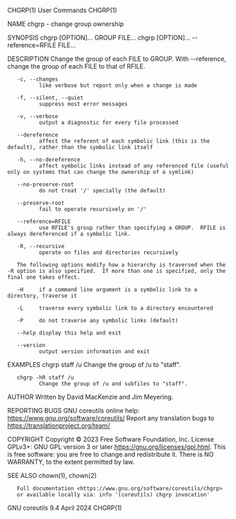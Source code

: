 CHGRP(1)                                                                                       User Commands                                                                                       CHGRP(1)

NAME
       chgrp - change group ownership

SYNOPSIS
       chgrp [OPTION]... GROUP FILE...
       chgrp [OPTION]... --reference=RFILE FILE...

DESCRIPTION
       Change the group of each FILE to GROUP.  With --reference, change the group of each FILE to that of RFILE.

       -c, --changes
              like verbose but report only when a change is made

       -f, --silent, --quiet
              suppress most error messages

       -v, --verbose
              output a diagnostic for every file processed

       --dereference
              affect the referent of each symbolic link (this is the default), rather than the symbolic link itself

       -h, --no-dereference
              affect symbolic links instead of any referenced file (useful only on systems that can change the ownership of a symlink)

       --no-preserve-root
              do not treat '/' specially (the default)

       --preserve-root
              fail to operate recursively on '/'

       --reference=RFILE
              use RFILE's group rather than specifying a GROUP.  RFILE is always dereferenced if a symbolic link.

       -R, --recursive
              operate on files and directories recursively

       The following options modify how a hierarchy is traversed when the -R option is also specified.  If more than one is specified, only the final one takes effect.

       -H     if a command line argument is a symbolic link to a directory, traverse it

       -L     traverse every symbolic link to a directory encountered

       -P     do not traverse any symbolic links (default)

       --help display this help and exit

       --version
              output version information and exit

EXAMPLES
       chgrp staff /u
              Change the group of /u to "staff".

       chgrp -hR staff /u
              Change the group of /u and subfiles to "staff".

AUTHOR
       Written by David MacKenzie and Jim Meyering.

REPORTING BUGS
       GNU coreutils online help: <https://www.gnu.org/software/coreutils/>
       Report any translation bugs to <https://translationproject.org/team/>

COPYRIGHT
       Copyright © 2023 Free Software Foundation, Inc.  License GPLv3+: GNU GPL version 3 or later <https://gnu.org/licenses/gpl.html>.
       This is free software: you are free to change and redistribute it.  There is NO WARRANTY, to the extent permitted by law.

SEE ALSO
       chown(1), chown(2)

       Full documentation <https://www.gnu.org/software/coreutils/chgrp>
       or available locally via: info '(coreutils) chgrp invocation'

GNU coreutils 9.4                                                                                April 2024                                                                                        CHGRP(1)
